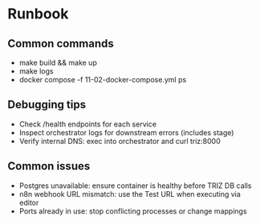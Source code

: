 # Runbook

## Common commands
- make build && make up
- make logs
- docker compose -f 11-02-docker-compose.yml ps

## Debugging tips
- Check /health endpoints for each service
- Inspect orchestrator logs for downstream errors (includes stage)
- Verify internal DNS: exec into orchestrator and curl triz:8000

## Common issues
- Postgres unavailable: ensure container is healthy before TRIZ DB calls
- n8n webhook URL mismatch: use the Test URL when executing via editor
- Ports already in use: stop conflicting processes or change mappings

